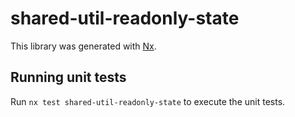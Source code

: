 # shared-util-readonly-state

This library was generated with [Nx](https://nx.dev).

## Running unit tests

Run `nx test shared-util-readonly-state` to execute the unit tests.
